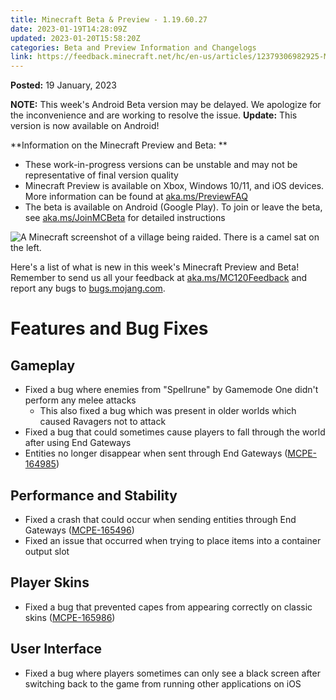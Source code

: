 ```yaml
---
title: Minecraft Beta & Preview - 1.19.60.27
date: 2023-01-19T14:28:09Z
updated: 2023-01-20T15:58:20Z
categories: Beta and Preview Information and Changelogs
link: https://feedback.minecraft.net/hc/en-us/articles/12379306982925-Minecraft-Beta-Preview-1-19-60-27
---
```


**Posted:** 19 January, 2023

**NOTE:** This week's Android Beta version may be delayed. We apologize for the inconvenience and are working to resolve the issue. **Update:** This version is now available on Android!

**Information on the Minecraft Preview and Beta: **

- These work-in-progress versions can be unstable and may not be representative of final version quality
- Minecraft Preview is available on Xbox, Windows 10/11, and iOS devices. More information can be found at [aka.ms/PreviewFAQ](http://aka.ms/PreviewFAQ)
- The beta is available on Android (Google Play). To join or leave the beta, see [aka.ms/JoinMCBeta](https://aka.ms/JoinMCBeta) for detailed instructions

![A Minecraft screenshot of a village being raided. There is a camel sat on the left.](https://feedback.minecraft.net/hc/article_attachments/12379250476941)

Here's a list of what is new in this week's Minecraft Preview and Beta! Remember to send us all your feedback at [aka.ms/MC120Feedback](https://aka.ms/MC120Feedback) and report any bugs to [bugs.mojang.com](http://bugs.mojang.com/).

# **Features and Bug Fixes**

## **Gameplay**

- Fixed a bug where enemies from "Spellrune" by Gamemode One didn't perform any melee attacks
  - This also fixed a bug which was present in older worlds which caused Ravagers not to attack
- Fixed a bug that could sometimes cause players to fall through the world after using End Gateways
- Entities no longer disappear when sent through End Gateways ([MCPE-164985](https://bugs.mojang.com/browse/MCPE-164985))

## **Performance and Stability**

- Fixed a crash that could occur when sending entities through End Gateways ([MCPE-165496](https://bugs.mojang.com/browse/MCPE-165496))
- Fixed an issue that occurred when trying to place items into a container output slot

## **Player Skins**

- Fixed a bug that prevented capes from appearing correctly on classic skins ([MCPE-165986](https://bugs.mojang.com/browse/MCPE-165986))

## **User Interface**

- Fixed a bug where players sometimes can only see a black screen after switching back to the game from running other applications on iOS
